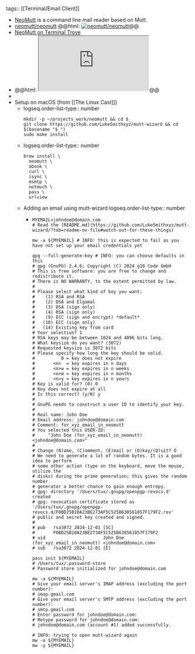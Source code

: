 tags:: [[Terminal/Email Client]]

- [NeoMutt](https://neomutt.org/) is a command line mail reader based on Mutt.
- [neomutt/neomutt](https://github.com/neomutt/neomutt)
  @@html: <a href="https://github.com/neomutt/neomutt/"><img src="https://github-readme-stats-astronomer.vercel.app/api/pin/?username=neomutt&repo=neomutt&theme=tokyonight" alt="neomutt/neomutt"/></a>@@
- [NeoMutt on Terminal Trove](https://terminaltrove.com/neomutt/)
- @@html: <iframe src="https://terminaltrove.com/neomutt/" class="browser-tab"></iframe>@@
-
- Setup on macOS (from [[The Linux Cast]])
	- logseq.order-list-type:: number
	  ```shell
	  mkdir -p ~/projects_work/neomutt && cd $_
	  git clone https://github.com/LukeSmithxyz/mutt-wizard && cd $(basename "$_")
	  sudo make install
	  ```
	- logseq.order-list-type:: number
	  ```shell
	  brew install \
	  	neomutt \
	  	abook \
	  	curl \
	  	isync \
	  	msmtp \
	  	notmuch \
	  	pass \
	  	urlview
	  ```
	- Adding an email using mutt-wizard
	  logseq.order-list-type:: number
		- ```shell
		  MYEMAIL=johndoe@domain.com
		  # Read the [README.md](https://github.com/LukeSmithxyz/mutt-wizard/?tab=readme-ov-file#watch-out-for-these-things)
		  
		  mw -a ${MYEMAIL} # INFO: this is expected to fail as you have not set up your email credentials yet
		  
		  gpg --full-generate-key # INFO: you can choose defaults in this
		  # gpg (GnuPG) 2.4.6; Copyright (C) 2024 g10 Code GmbH
		  # This is free software: you are free to change and redistribute it.
		  # There is NO WARRANTY, to the extent permitted by law.
		  # 
		  # Please select what kind of key you want:
		  #    (1) RSA and RSA
		  #    (2) DSA and Elgamal
		  #    (3) DSA (sign only)
		  #    (4) RSA (sign only)
		  #    (9) ECC (sign and encrypt) *default*
		  #   (10) ECC (sign only)
		  #   (14) Existing key from card
		  # Your selection? 1
		  # RSA keys may be between 1024 and 4096 bits long.
		  # What keysize do you want? (3072)
		  # Requested keysize is 3072 bits
		  # Please specify how long the key should be valid.
		  #          0 = key does not expire
		  #       <n>  = key expires in n days
		  #       <n>w = key expires in n weeks
		  #       <n>m = key expires in n months
		  #       <n>y = key expires in n years
		  # Key is valid for? (0) 0
		  # Key does not expire at all
		  # Is this correct? (y/N) y
		  # 
		  # GnuPG needs to construct a user ID to identify your key.
		  # 
		  # Real name: John Doe
		  # Email address: johndoe@domain.com
		  # Comment: for_xyz_email_in_neomutt
		  # You selected this USER-ID:
		  #     "John Doe (for_xyz_email_in_neomutt) <johndoe@domain.com>"
		  # 
		  # Change (N)ame, (C)omment, (E)mail or (O)kay/(Q)uit? O
		  # We need to generate a lot of random bytes. It is a good idea to perform
		  # some other action (type on the keyboard, move the mouse, utilize the
		  # disks) during the prime generation; this gives the random number
		  # generator a better chance to gain enough entropy.
		  # gpg: directory '/Users/tux/.gnupg/openpgp-revocs.d' created
		  # gpg: revocation certificate stored as '/Users/tux/.gnupg/openpgp-revocs.d/F0BD25B10A23BE273AF5C525B638561857F179F2.rev'
		  # public and secret key created and signed.
		  # 
		  # pub   rsa3072 2024-12-01 [SC]
		  #       F0BD25B10A23BE273AF5C525B638561857F179F2
		  # uid                      John Doe (for_xyz_email_in_neomutt) <johndoe@domain.com>
		  # sub   rsa3072 2024-12-01 [E]
		  
		  pass init ${MYEMAIL}
		  # /Users/tux/.password-store
		  # Password store initialized for johndoe@domain.com
		  
		  mw -a ${MYEMAIL}
		  # Give your email server's IMAP address (excluding the port number):
		  # imap.gmail.com
		  # Give your email server's SMTP address (excluding the port number):
		  # smtp.gmail.com
		  # Enter password for johndoe@domain.com:
		  # Retype password for johndoe@domain.com:
		  # johndoe@domain.com (account #1) added successfully.
		  
		  # INFO: trying to open mutt-wizard again
		  mw -a ${MYEMAIL}
		  mw -y ${MYEMAIL}
		  ```